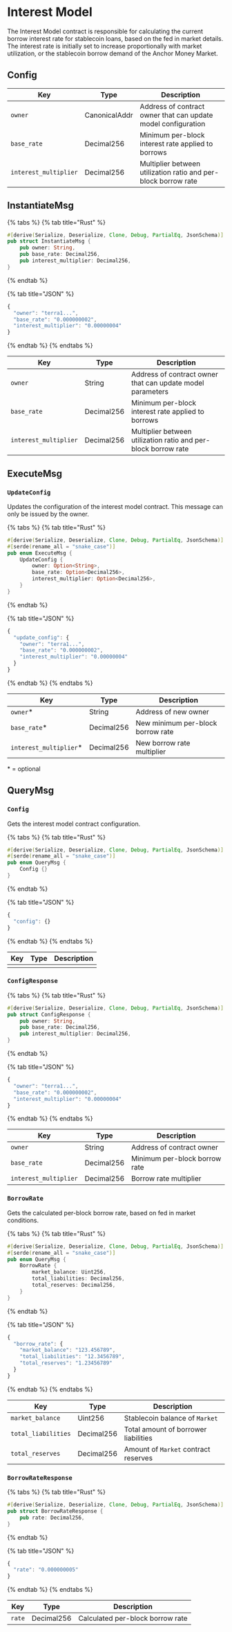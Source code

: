 # Interest Model

The Interest Model contract is responsible for calculating the current borrow interest rate for stablecoin loans, based on the fed in market details. The interest rate is initially set to increase proportionally with market utilization, or the stablecoin borrow demand of the Anchor Money Market.

## Config

| Key                   | Type          | Description                                                    |
| --------------------- | ------------- | -------------------------------------------------------------- |
| `owner`               | CanonicalAddr | Address of contract owner that can update model configuration  |
| `base_rate`           | Decimal256    | Minimum per-block interest rate applied to borrows             |
| `interest_multiplier` | Decimal256    | Multiplier between utilization ratio and per-block borrow rate |

## InstantiateMsg

{% tabs %}
{% tab title="Rust" %}
```rust
#[derive(Serialize, Deserialize, Clone, Debug, PartialEq, JsonSchema)]
pub struct InstantiateMsg {
    pub owner: String, 
    pub base_rate: Decimal256, 
    pub interest_multiplier: Decimal256, 
}
```
{% endtab %}

{% tab title="JSON" %}
```javascript
{
  "owner": "terra1...", 
  "base_rate": "0.000000002", 
  "interest_multiplier": "0.00000004" 
}
```
{% endtab %}
{% endtabs %}

| Key                   | Type       | Description                                                    |
| --------------------- | ---------- | -------------------------------------------------------------- |
| `owner`               | String     | Address of contract owner that can update model parameters     |
| `base_rate`           | Decimal256 | Minimum per-block interest rate applied to borrows             |
| `interest_multiplier` | Decimal256 | Multiplier between utilization ratio and per-block borrow rate |

## ExecuteMsg

### `UpdateConfig`

Updates the configuration of the interest model contract. This message can only be issued by the owner.

{% tabs %}
{% tab title="Rust" %}
```rust
#[derive(Serialize, Deserialize, Clone, Debug, PartialEq, JsonSchema)]
#[serde(rename_all = "snake_case")]
pub enum ExecuteMsg {
    UpdateConfig {
        owner: Option<String>, 
        base_rate: Option<Decimal256>, 
        interest_multiplier: Option<Decimal256>, 
    }
}
```
{% endtab %}

{% tab title="JSON" %}
```javascript
{
  "update_config": {
    "owner": "terra1...", 
    "base_rate": "0.000000002", 
    "interest_multiplier": "0.00000004" 
  }
}
```
{% endtab %}
{% endtabs %}

| Key                     | Type       | Description                       |
| ----------------------- | ---------- | --------------------------------- |
| `owner`\*               | String     | Address of new owner              |
| `base_rate`\*           | Decimal256 | New minimum per-block borrow rate |
| `interest_multiplier`\* | Decimal256 | New borrow rate multiplier        |

\* = optional

## QueryMsg

### `Config`

Gets the interest model contract configuration.

{% tabs %}
{% tab title="Rust" %}
```rust
#[derive(Serialize, Deserialize, Clone, Debug, PartialEq, JsonSchema)]
#[serde(rename_all = "snake_case")]
pub enum QueryMsg {
    Config {}
}
```
{% endtab %}

{% tab title="JSON" %}
```javascript
{
  "config": {}
}
```
{% endtab %}
{% endtabs %}

| Key | Type | Description |
| --- | ---- | ----------- |
|     |      |             |

### `ConfigResponse`

{% tabs %}
{% tab title="Rust" %}
```rust
#[derive(Serialize, Deserialize, Clone, Debug, PartialEq, JsonSchema)]
pub struct ConfigResponse {
    pub owner: String, 
    pub base_rate: Decimal256, 
    pub interest_multiplier: Decimal256, 
}
```
{% endtab %}

{% tab title="JSON" %}
```javascript
{
  "owner": "terra1...", 
  "base_rate": "0.000000002", 
  "interest_multiplier": "0.00000004" 
}
```
{% endtab %}
{% endtabs %}

| Key                   | Type       | Description                   |
| --------------------- | ---------- | ----------------------------- |
| `owner`               | String     | Address of contract owner     |
| `base_rate`           | Decimal256 | Minimum per-block borrow rate |
| `interest_multiplier` | Decimal256 | Borrow rate multiplier        |

### `BorrowRate`

Gets the calculated per-block borrow rate, based on fed in market conditions.

{% tabs %}
{% tab title="Rust" %}
```rust
#[derive(Serialize, Deserialize, Clone, Debug, PartialEq, JsonSchema)]
#[serde(rename_all = "snake_case")]
pub enum QueryMsg {
    BorrowRate {
        market_balance: Uint256, 
        total_liabilities: Decimal256, 
        total_reserves: Decimal256, 
    }
}
```
{% endtab %}

{% tab title="JSON" %}
```javascript
{
  "borrow_rate": {
    "market_balance": "123.456789", 
    "total_liabilities": "12.3456789", 
    "total_reserves": "1.23456789" 
  }
}
```
{% endtab %}
{% endtabs %}

| Key                 | Type       | Description                          |
| ------------------- | ---------- | ------------------------------------ |
| `market_balance`    | Uint256    | Stablecoin balance of `Market`       |
| `total_liabilities` | Decimal256 | Total amount of borrower liabilities |
| `total_reserves`    | Decimal256 | Amount of `Market` contract reserves |

### `BorrowRateResponse`

{% tabs %}
{% tab title="Rust" %}
```rust
#[derive(Serialize, Deserialize, Clone, Debug, PartialEq, JsonSchema)]
pub struct BorrowRateResponse {
    pub rate: Decimal256, 
}
```
{% endtab %}

{% tab title="JSON" %}
```javascript
{
  "rate": "0.000000005" 
}
```
{% endtab %}
{% endtabs %}

| Key    | Type       | Description                      |
| ------ | ---------- | -------------------------------- |
| `rate` | Decimal256 | Calculated per-block borrow rate |
